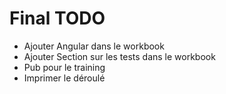 # Final TODO

+ Ajouter Angular dans le workbook
+ Ajouter Section sur les tests dans le workbook
+ Pub pour le training
+ Imprimer le déroulé
